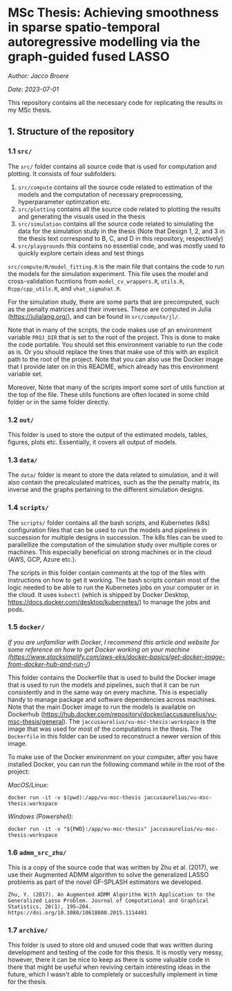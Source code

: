 # MSc Thesis: Achieving smoothness in sparse spatio-temporal autoregressive modelling via the graph-guided fused LASSO
*Author: Jacco Broere*

*Date: 2023-07-01*

This repository contains all the necessary code for replicating the results in my MSc thesis.

## 1. Structure of the repository

### 1.1 `src/`
The `src/` folder contains all source code that is used for computation and plotting. It consists of four subfolders:
1. `src/compute` contains all the source code related to estimation of the models and the computation of necessary preprocessing, hyperparameter optimzation etc.
2. `src/plotting` contains all the source code related to plotting the results and generating the visuals used in the thesis
3. `src/simulation` contains all the source code related to simulating the data for the simulation study in the thesis (Note that Design 1, 2, and 3 in the thesis text correspond to B, C, and D in this repository, respectively)
4. `src/playgrounds` this contains no essential code, and was mostly used to quickly explore certain ideas and test things

`src/compute/R/model_fitting.R` is the main file that contains the code to run the models for the simulation experiment. This file uses the model and cross-validation fucntions from `model_cv_wrappers.R`, `utils.R`, `Rcpp/cpp_utils.R`, and `vhat_sigmahat.R`.

For the simulation study, there are some parts that are precomputed, such as the penalty matrices and their inverses. These are computed in Julia (https://julialang.org/), and can be found in `src/compute/jl/`. 

Note that in many of the scripts, the code makes use of an environment variable `PROJ_DIR` that is set to the root of the project. This is done to make the code portable. You should set this environment variable to run the code as is. Or you should replace the lines that make use of this with an explicit path to the root of the project. Note that you can also use the Docker image that I provide later on in this README, which already has this environment variable set.

Moreover, Note that many of the scripts import some sort of utils function at the top of the file. These utils functions are often located in some child folder or in the same folder directly.

### 1.2 `out/`
This folder is used to store the output of the estimated models, tables, figures, plots etc. Essentially, it covers all output of models.

### 1.3 `data/`
The `data/` folder is meant to store the data related to simulation, and it will also contain the precalculated matrices, such as the the penalty matrix, its inverse and the graphs pertaining to the different simulation designs.

### 1.4 `scripts/`
The `scripts/` folder contains all the bash scripts, and Kubernetes (k8s) configuration files that can be used to run the models and pipelines in succession for multiple designs in succession. The k8s files can be used to parallellize the computation of the simulation study over multiple cores or machines. This especially beneficial on strong machines or in the cloud (AWS, GCP, Azure etc.).

The scripts in this folder contain comments at the top of the files with instructions on how to get it working. The bash scripts contain most of the logic needed to be able to run the Kubernetes jobs on your computer or in the cloud. It uses `kubectl` (which is shipped by Docker Desktop, https://docs.docker.com/desktop/kubernetes/) to manage the jobs and pods.

### 1.5 `docker/`
*If you are unfamiliar with Docker, I recommend this article and website for some reference on how to get Docker working on your machine (https://www.stacksimplify.com/aws-eks/docker-basics/get-docker-image-from-docker-hub-and-run-/)*

This folder contains the Dockerfile that is used to build the Docker image that is used to run the models and pipelines, such that it can be run consistently and in the same way on every machine. This is especially handy to manage package and software dependencies across machines. Note that the main Docker image to run the models is available on Dockerhub (https://hub.docker.com/repository/docker/jaccusaurelius/vu-msc-thesis/general). The `jaccusaurelius/vu-msc-thesis:workspace` is the image that was used for most of the computations in the thesis. The `Dockerfile` in this folder can be used to reconstruct a newer version of this image.

To make use of the Docker environment on your computer, after you have installed Docker, you can run the following command while in the root of the project:

*MacOS/Linux:*
```
docker run -it -v $(pwd):/app/vu-msc-thesis jaccusaurelius/vu-msc-thesis:workspace
```

*Windows (Powershell):*
```
docker run -it -v "${PWD}:/app/vu-msc-thesis" jaccusaurelius/vu-msc-thesis:workspace
```
### 1.6 `admm_src_zhu/`
This is a copy of the source code that was written by Zhu et al. (2017), we use their Augmented ADMM algorithm to solve the generalized LASSO problems as part of the novel GF-SPLASH estimators we developed.

```
Zhu, Y. (2017). An Augmented ADMM Algorithm With Application to the Generalized Lasso Problem. Journal of Computational and Graphical Statistics, 26(1), 195–204. https://doi.org/10.1080/10618600.2015.1114491
```

### 1.7 `archive/`
This folder is used to store old and unused code that was written during development and testing of the code for this thesis. It is mostly very messy, however, there it can be nice to keep as there is some valuable code in there that might be useful when reviving certain interesting ideas in the future, which I wasn't able to completely or succesfully implement in time for the thesis.


